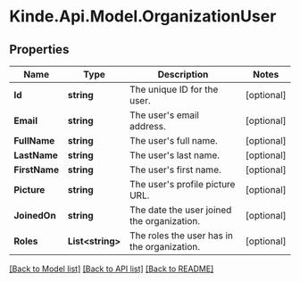 # Kinde.Api.Model.OrganizationUser

## Properties

Name | Type | Description | Notes
------------ | ------------- | ------------- | -------------
**Id** | **string** | The unique ID for the user. | [optional] 
**Email** | **string** | The user&#39;s email address. | [optional] 
**FullName** | **string** | The user&#39;s full name. | [optional] 
**LastName** | **string** | The user&#39;s last name. | [optional] 
**FirstName** | **string** | The user&#39;s first name. | [optional] 
**Picture** | **string** | The user&#39;s profile picture URL. | [optional] 
**JoinedOn** | **string** | The date the user joined the organization. | [optional] 
**Roles** | **List&lt;string&gt;** | The roles the user has in the organization. | [optional] 

[[Back to Model list]](../README.md#documentation-for-models) [[Back to API list]](../README.md#documentation-for-api-endpoints) [[Back to README]](../README.md)

